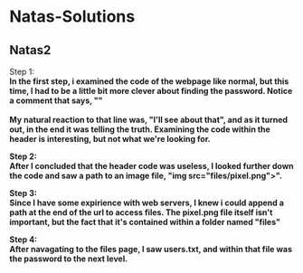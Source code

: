 Natas-Solutions
==========================

Natas2
--------------------------



Step 1: <b><br>
In the first step, i examined the code of the webpage like normal, but this time, I had to be a little bit more clever about finding the password. Notice a comment that says, "<!-- This stuff in the header has nothing to do with the level -->"
<b><br><br>
My natural reaction to that line was, "I'll see about that", and as it turned out, in the end it was telling the truth. Examining the code within the header is interesting, but not what we're looking for.

Step 2: <b><br>
After I concluded that the header code was useless, I looked further down the code and saw a path to an image file, "img src="files/pixel.png">".

Step 3: <b><br>
Since I have some expirience with web servers, I knew i could append a path at the end of the url to access files. The pixel.png file itself isn't important, but the fact that it's contained within a folder named "files"

Step 4: <b><br>
After navagating to the files page, I saw users.txt, and within that file was the password to the next level.
